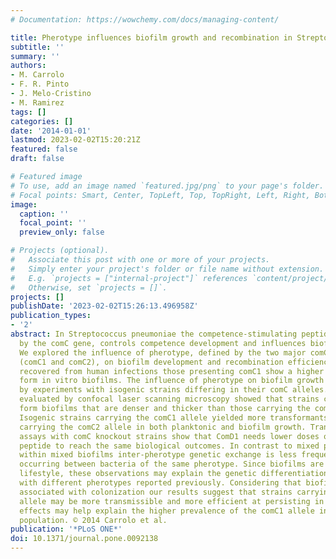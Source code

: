 ```yaml
---
# Documentation: https://wowchemy.com/docs/managing-content/

title: Pherotype influences biofilm growth and recombination in Streptococcus pneumoniae
subtitle: ''
summary: ''
authors:
- M. Carrolo
- F. R. Pinto
- J. Melo-Cristino
- M. Ramirez
tags: []
categories: []
date: '2014-01-01'
lastmod: 2023-02-02T15:20:21Z
featured: false
draft: false

# Featured image
# To use, add an image named `featured.jpg/png` to your page's folder.
# Focal points: Smart, Center, TopLeft, Top, TopRight, Left, Right, BottomLeft, Bottom, BottomRight.
image:
  caption: ''
  focal_point: ''
  preview_only: false

# Projects (optional).
#   Associate this post with one or more of your projects.
#   Simply enter your project's folder or file name without extension.
#   E.g. `projects = ["internal-project"]` references `content/project/deep-learning/index.md`.
#   Otherwise, set `projects = []`.
projects: []
publishDate: '2023-02-02T15:26:13.496958Z'
publication_types:
- '2'
abstract: In Streptococcus pneumoniae the competence-stimulating peptide (CSP), encoded
  by the comC gene, controls competence development and influences biofilm growth.
  We explored the influence of pherotype, defined by the two major comC allelic variants
  (comC1 and comC2), on biofilm development and recombination efficiency. Among isolates
  recovered from human infections those presenting comC1 show a higher capacity to
  form in vitro biofilms. The influence of pherotype on biofilm growth was confirmed
  by experiments with isogenic strains differing in their comC alleles. Biofilm architecture
  evaluated by confocal laser scanning microscopy showed that strains carrying comC1
  form biofilms that are denser and thicker than those carrying the comC2 allele.
  Isogenic strains carrying the comC1 allele yielded more transformants than those
  carrying the comC2 allele in both planktonic and biofilm growth. Transformation
  assays with comC knockout strains show that ComD1 needs lower doses of the signaling
  peptide to reach the same biological outcomes. In contrast to mixed planktonic growth,
  within mixed biofilms inter-pherotype genetic exchange is less frequent than that
  occurring between bacteria of the same pherotype. Since biofilms are a major bacterial
  lifestyle, these observations may explain the genetic differentiation between populations
  with different pherotypes reported previously. Considering that biofilms have been
  associated with colonization our results suggest that strains carrying the comC1
  allele may be more transmissible and more efficient at persisting in carriage. Both
  effects may help explain the higher prevalence of the comC1 allele in the pneumococcal
  population. © 2014 Carrolo et al.
publication: '*PLoS ONE*'
doi: 10.1371/journal.pone.0092138
---
```


